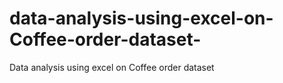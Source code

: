 # data-analysis-using-excel-on-Coffee-order-dataset-
Data analysis using excel  on Coffee order dataset 
